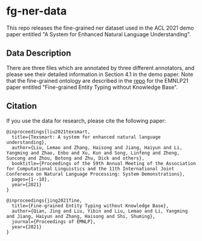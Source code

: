 # fg-ner-data
This repo releases the fine-grained ner dataset used in the ACL 2021 demo paper entitled "A System for Enhanced Natural Language Understanding". 

## Data Description
There are three files which are annotated by three different annotators, and please see their detailed information in Section 4.1 in the demo paper.
Note that the fine-grained ontology are described in the [repo](https://github.com/lemaoliu/fet-data) for the EMNLP21 paper entitled "Fine-grained Entity Typing without Knowledge Base". 



## Citation ##
If you use the data for research, please cite the following paper:
```
@inproceedings{liu2021texsmart,
  title={Texsmart: A system for enhanced natural language understanding},
  author={Liu, Lemao and Zhang, Haisong and Jiang, Haiyun and Li, Yangming and Zhao, Enbo and Xu, Kun and Song, Linfeng and Zheng, Suncong and Zhou, Botong and Zhu, Dick and others},
  booktitle={Proceedings of the 59th Annual Meeting of the Association for Computational Linguistics and the 11th International Joint Conference on Natural Language Processing: System Demonstrations},
  pages={1--10},
  year={2021}
}

@inproceedings{jing2021fine,
  title={Fine-grained Entity Typing without Knowledge Base},
  author={Qian, Jing and Liu, Yibin and Liu, Lemao and Li, Yangming and Jiang, Haiyun and Zhang, Haisong and Shi, Shuming},
  journal={Proceedings of EMNLP},
  year={2021}
}
```
